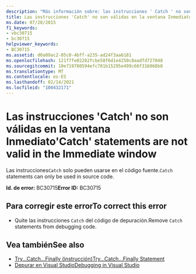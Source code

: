 ```yaml
---
description: "Más información sobre: las instrucciones ' Catch ' no son válidas en la ventana inmediato"
title: Las instrucciones 'Catch' no son válidas en la ventana Inmediato
ms.date: 07/20/2015
f1_keywords:
- vbc30715
- bc30715
helpviewer_keywords:
- BC30715
ms.assetid: d0a09ac2-05c0-4bff-a235-ad24f3aa6181
ms.openlocfilehash: 121f7fe02282fcbe58f6d1e4250c8aadfd727048
ms.sourcegitcommit: 10e719780594efc781b15295e499c66f316068b8
ms.translationtype: MT
ms.contentlocale: es-ES
ms.lasthandoff: 02/14/2021
ms.locfileid: "100432171"
---
```

# <a name="catch-statements-are-not-valid-in-the-immediate-window"></a><span data-ttu-id="004ee-103">Las instrucciones 'Catch' no son válidas en la ventana Inmediato</span><span class="sxs-lookup"><span data-stu-id="004ee-103">'Catch' statements are not valid in the Immediate window</span></span>

<span data-ttu-id="004ee-104">Las instrucciones`Catch` solo pueden usarse en el código fuente.</span><span class="sxs-lookup"><span data-stu-id="004ee-104">`Catch` statements can only be used in source code.</span></span>  
  
 <span data-ttu-id="004ee-105">**Id. de error:** BC30715</span><span class="sxs-lookup"><span data-stu-id="004ee-105">**Error ID:** BC30715</span></span>  
  
## <a name="to-correct-this-error"></a><span data-ttu-id="004ee-106">Para corregir este error</span><span class="sxs-lookup"><span data-stu-id="004ee-106">To correct this error</span></span>  
  
- <span data-ttu-id="004ee-107">Quite las instrucciones `Catch` del código de depuración.</span><span class="sxs-lookup"><span data-stu-id="004ee-107">Remove `Catch` statements from debugging code.</span></span>  
  
## <a name="see-also"></a><span data-ttu-id="004ee-108">Vea también</span><span class="sxs-lookup"><span data-stu-id="004ee-108">See also</span></span>

- [<span data-ttu-id="004ee-109">Try...Catch...Finally (instrucción)</span><span class="sxs-lookup"><span data-stu-id="004ee-109">Try...Catch...Finally Statement</span></span>](../language-reference/statements/try-catch-finally-statement.md)
- [<span data-ttu-id="004ee-110">Depurar en Visual Studio</span><span class="sxs-lookup"><span data-stu-id="004ee-110">Debugging in Visual Studio</span></span>](/visualstudio/debugger/debugger-feature-tour)
